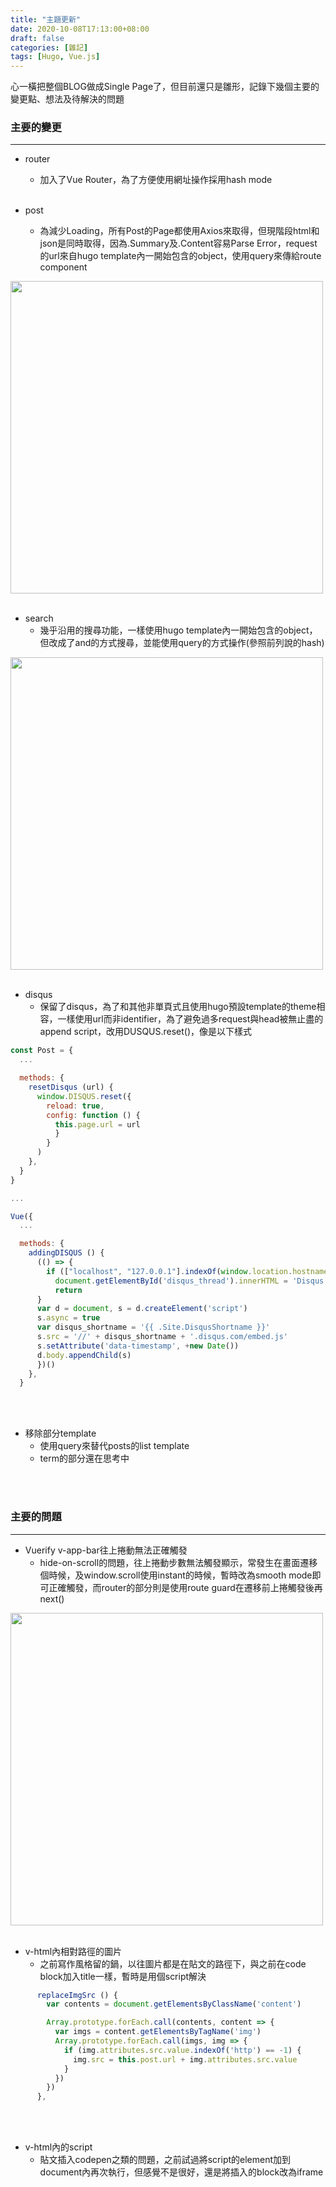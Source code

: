 ```yaml
---
title: "主題更新"
date: 2020-10-08T17:13:00+08:00
draft: false
categories: [雜記]
tags: [Hugo, Vue.js]
---
```

心一橫把整個BLOG做成Single Page了，但目前還只是雛形，記錄下幾個主要的變更點、想法及待解決的問題
<!--more-->
### 主要的變更
---
* router
  * 加入了Vue Router，為了方便使用網址操作採用hash mode
<br></br>

* post
  * 為減少Loading，所有Post的Page都使用Axios來取得，但現階段html和json是同時取得，因為.Summary及.Content容易Parse Error，request的url來自hugo template內一開始包含的object，使用query來傳給route component
  
<img src="0.gif" width="500">
<br></br>


* search
  * 幾乎沿用的搜尋功能，一樣使用hugo template內一開始包含的object，但改成了and的方式搜尋，並能使用query的方式操作(參照前列說的hash)

<img src="1.gif" width="500">
<br></br>

* disqus
  * 保留了disqus，為了和其他非單頁式且使用hugo預設template的theme相容，一樣使用url而非identifier，為了避免過多request與head被無止盡的append script，改用DUSQUS.reset()，像是以下樣式
```js
const Post = {
  ...

  methods: {
    resetDisqus (url) {
      window.DISQUS.reset({
        reload: true,
        config: function () {
          this.page.url = url
          }
        }
      )
    },
  }
}

...

Vue({
  ...

  methods: {
    addingDISQUS () {
      (() => {
        if (["localhost", "127.0.0.1"].indexOf(window.location.hostname) != -1) {
          document.getElementById('disqus_thread').innerHTML = 'Disqus comments not available by default when the website ispreviewed locally.'
          return
      }
      var d = document, s = d.createElement('script')
      s.async = true
      var disqus_shortname = '{{ .Site.DisqusShortname }}'
      s.src = '//' + disqus_shortname + '.disqus.com/embed.js'
      s.setAttribute('data-timestamp', +new Date())
      d.body.appendChild(s)
      })()
    },
  }
```
<br></br>

* 移除部分template
  * 使用query來替代posts的list template
  * term的部分還在思考中

<br></br>
### 主要的問題
---
* Vuerify v-app-bar往上捲動無法正確觸發
  * hide-on-scroll的問題，往上捲動步數無法觸發顯示，常發生在畫面遷移個時候，及window.scroll使用instant的時候，暫時改為smooth mode即可正確觸發，而router的部分則是使用route guard在遷移前上捲觸發後再next()

<img src="2.gif" width="500">
<br></br>

* v-html內相對路徑的圖片
  * 之前寫作風格留的鍋，以往圖片都是在貼文的路徑下，與之前在code block加入title一樣，暫時是用個script解決
  
```js
      replaceImgSrc () {
        var contents = document.getElementsByClassName('content')

        Array.prototype.forEach.call(contents, content => {
          var imgs = content.getElementsByTagName('img')
          Array.prototype.forEach.call(imgs, img => {
            if (img.attributes.src.value.indexOf('http') == -1) {
              img.src = this.post.url + img.attributes.src.value
            }
          })
        })        
      },
```
<br></br>

* v-html內的script
  * 貼文插入codepen之類的問題，之前試過將script的element加到document內再次執行，但感覺不是很好，還是將插入的block改為iframe